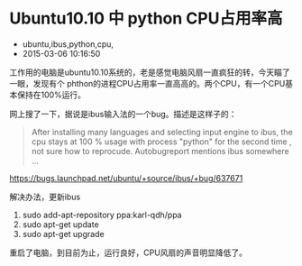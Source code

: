 # Ubuntu10.10 中 python CPU占用率高
- ubuntu,ibus,python,cpu,
- 2015-03-06 10:16:50


工作用的电脑是ubuntu10.10系统的，老是感觉电脑风扇一直疯狂的转，今天瞄了一眼，发现有个 phthon的进程CPU占用率一直高高的。两个CPU，有一个CPU基本保持在100%运行。



网上搜了一下，据说是ibus输入法的一个bug。描述是这样子的：

> After installing many languages and selecting input engine to ibus, the cpu stays at 100 % usage with process "python" for the second time , not sure how to reprocude. Autobugreport mentions ibus somewhere ...

https://bugs.launchpad.net/ubuntu/+source/ibus/+bug/637671

解决办法，更新ibus

1. sudo add-apt-repository ppa:karl-qdh/ppa
2. sudo apt-get update
3. sudo apt-get upgrade

重启了电脑，到目前为止，运行良好，CPU风扇的声音明显降低了。